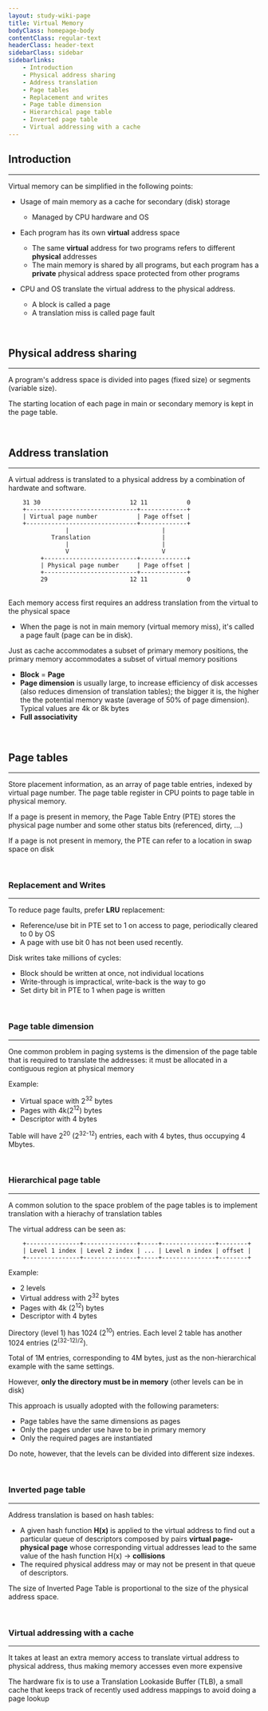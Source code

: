 ```yaml
---
layout: study-wiki-page
title: Virtual Memory
bodyClass: homepage-body
contentClass: regular-text
headerClass: header-text
sidebarClass: sidebar
sidebarlinks:
    - Introduction
    - Physical address sharing
    - Address translation
    - Page tables
    - Replacement and writes
    - Page table dimension
    - Hierarchical page table
    - Inverted page table
    - Virtual addressing with a cache
---
```


<div id="Introduction"></div>

## Introduction ##
---

Virtual memory can be simplified in the following points:

* Usage of main memory as a cache for secondary (disk) storage
    * Managed by CPU hardware and OS

* Each program has its own **virtual** address space
    * The same **virtual** address for two programs refers to different **physical** addresses
    * The main memory is shared by all programs, but each program has a **private** physical address space protected from other programs

* CPU and OS translate the virtual address to the physical address.
    * A block is called a page
    * A translation miss is called page fault



<br>
<div id="Physical address sharing"></div>

## Physical address sharing ##
---
    
A program's address space is divided into pages (fixed size) or segments (variable size).

The starting location of each page in main or secondary memory is kept in the page table.


<br>
<div id="Address translation"></div>

## Address translation ##
---

A virtual address is translated to a physical address by a combination of hardwate and software.
<br>

```
    31 30                         12 11           0
    +-------------------------------+-------------+
    | Virtual page number           | Page offset |
    +-------------------------------+-------------+
                |                          |
            Translation                    |
                |                          |
                V                          V
         +--------------------------+-------------+
         | Physical page number     | Page offset |
         +--------------------------+-------------+
         29                       12 11           0
```
<br>
Each memory access first requires an address translation from the virtual to the physical space

* When the page is not in main memory (virtual memory miss), it's called a page fault (page can be in disk).

Just as cache accommodates a subset of primary memory positions, the primary memory accommodates a subset of virtual
memory positions

* **Block** = **Page**
* **Page dimension** is usually large, to increase efficiency of disk accesses (also reduces dimension of translation tables);
the bigger it is, the higher the the potential memory waste (average of 50% of page dimension). Typical values are 4k or 8k bytes
* **Full associativity**

<br>
<div id="Page tables"></div>

## Page tables ##
---

Store placement information, as an array of page table entries, indexed by virtual page number. The page table register 
in CPU points to page table in physical memory.

If a page is present in memory, the Page Table Entry (PTE) stores the physical page number and some other status bits
(referenced, dirty, ...)

If a page is not present in memory, the PTE can refer to a location in swap space on disk

<br>
<div id="Replacement and writes"></div>

### Replacement and Writes ###
---

To reduce page faults, prefer **LRU** replacement:

* Reference/use bit in PTE set to 1 on access to page, periodically cleared to 0 by OS
* A page with use bit 0 has not been used recently.

Disk writes take millions of cycles:

* Block should be written at once, not individual locations
* Write-through is impractical, write-back is the way to go
* Set dirty bit in PTE to 1 when page is written

<br>
<div id="Page table dimension"></div>

### Page table dimension ###
---

One common problem in paging systems is the dimension of the page table that is required to translate the addresses: it 
must be allocated in a contiguous region at physical memory

Example:

* Virtual space with 2<sup>32</sup> bytes
* Pages with 4k(2<sup>12</sup>) bytes
* Descriptor with 4 bytes

Table will have 2<sup>20</sup> (2<sup>32-12</sup>) entries, each with 4 bytes, thus occupying 4 Mbytes.

<br>
<div id="Hierarchical page table"></div>

### Hierarchical page table ###
---

A common solution to the space problem of the page tables is to implement translation with a hierachy of translation tables

The virtual address can be seen as:

```
    +---------------+---------------+-----+---------------+--------+
    | Level 1 index | Level 2 index | ... | Level n index | offset |
    +---------------+---------------+-----+---------------+--------+
```

Example:

* 2 levels
* Virtual address with 2<sup>32</sup> bytes
* Pages with 4k (2<sup>12</sup>) bytes
* Descriptor with 4 bytes

Directory (level 1) has 1024 (2<sup>10</sup>) entries. Each level 2 table has another 1024 entries (2<sup>(32-12)/2</sup>).

Total of 1M entries, corresponding to 4M bytes, just as the non-hierarchical example with the same settings.

However, **only the directory must be in memory** (other levels can be in disk)

This approach is usually adopted with the following parameters:

* Page tables have the same dimensions as pages
* Only the pages under use have to be in primary memory
* Only the required pages are instantiated

Do note, however, that the levels can be divided into different size indexes.

<br>
<div id="Inverted page table"></div>

### Inverted page table ###
---

Address translation is based on hash tables:

* A given hash function **H(x)** is applied to the virtual address to find out a particular queue of descriptors composed by
pairs **virtual page-physical page** whose corresponding virtual addresses lead to the same value of the hash function H(x)
-> **collisions**
* The required physical address may or may not be present in that queue of descriptors.

The size of Inverted Page Table is proportional to the size of the physical address space.

<br>
<div id="Virtual addressing with a cache"></div>

### Virtual addressing with a cache ###
---

It takes at least an extra memory access to translate virtual address to physical address, thus making memory accesses
even more expensive

The hardware fix is to use a Translation Lookaside Buffer (TLB), a small cache that keeps track of recently used address
mappings to avoid doing a page lookup
